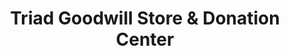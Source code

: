 ---
title: "Triad Goodwill Store & Donation Center"
url: /mebane/triad-goodwill-store-und-donation-center/
shop: Gebrauchtwaren
---